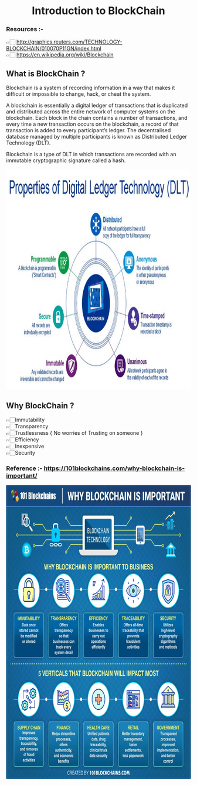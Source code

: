 <div align = "center">
<h1 >Introduction to BlockChain</h1>
</div>

### Resources :-
👉🏻 http://graphics.reuters.com/TECHNOLOGY-BLOCKCHAIN/010070P11GN/index.html <br>
👉🏻 https://en.wikipedia.org/wiki/Blockchain

## What is  BlockChain ?

Blockchain is a system of recording information in a way that makes it difficult or impossible to change, hack, or cheat the system.<br>

A blockchain is essentially a digital ledger of transactions that is duplicated and distributed across the entire network of computer systems on the blockchain. Each block in the chain contains a number of transactions, and every time a new transaction occurs on the blockchain, a record of that transaction is added to every participant’s ledger. The decentralised database managed by multiple participants is known as Distributed Ledger Technology (DLT).<br>

Blockchain is a type of DLT in which transactions are recorded with an immutable cryptographic signature called a hash.

<div align="center">
<img width="100%" height = "600px" src="https://github.com/RahulSoni0/BlockChain/blob/main/Images/1*3Clhsacgyb8pmvRJmBYmnQ.jpeg" alt="cover" />
</div>

## Why BlockChain ?

👉🏻Immutability <br>
👉🏻Transparency <br>
👉🏻Trustlessness { No worries of Trusting on someone }<br>
👉🏻Efficiency<br>
👉🏻Inexpensive<br>
👉🏻Security<br>

### Reference :- https://101blockchains.com/why-blockchain-is-important/
<div align="center">
<img width="100%" height = "800px" src="https://github.com/RahulSoni0/BlockChain/blob/main/Images/Why-Blockchain-is-important.jpg.webp" alt="cover" />
</div>


